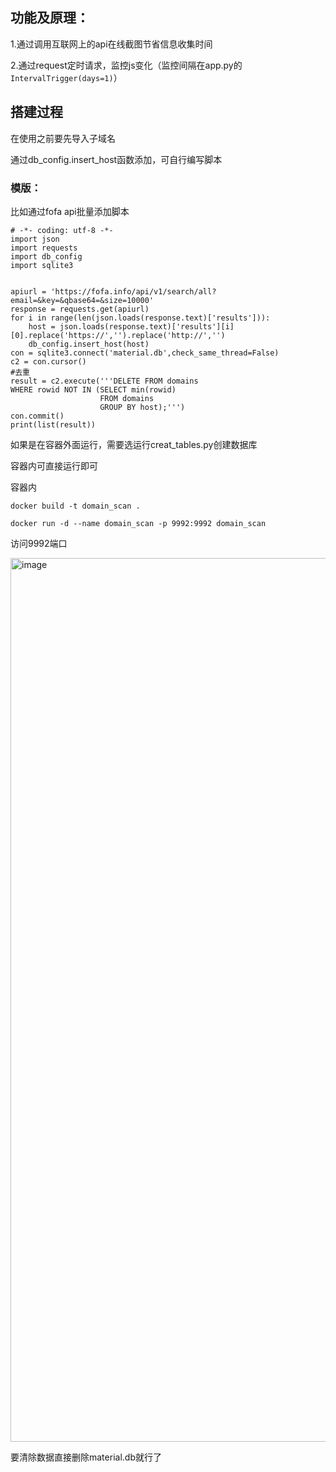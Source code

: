 ## 功能及原理：
1.通过调用互联网上的api在线截图节省信息收集时间

2.通过request定时请求，监控js变化（监控间隔在app.py的```IntervalTrigger(days=1)```）

## 搭建过程
在使用之前要先导入子域名

通过db_config.insert_host函数添加，可自行编写脚本
### 模版：
比如通过fofa api批量添加脚本
```
# -*- coding: utf-8 -*-
import json
import requests
import db_config
import sqlite3


apiurl = 'https://fofa.info/api/v1/search/all?email=&key=&qbase64=&size=10000'
response = requests.get(apiurl)
for i in range(len(json.loads(response.text)['results'])):
    host = json.loads(response.text)['results'][i][0].replace('https://','').replace('http://','')
    db_config.insert_host(host)
con = sqlite3.connect('material.db',check_same_thread=False)
c2 = con.cursor()
#去重
result = c2.execute('''DELETE FROM domains 
WHERE rowid NOT IN (SELECT min(rowid) 
                    FROM domains 
                    GROUP BY host);''')
con.commit()
print(list(result))
```

如果是在容器外面运行，需要选运行creat_tables.py创建数据库

容器内可直接运行即可

容器内
```
docker build -t domain_scan .
```
```
docker run -d --name domain_scan -p 9992:9992 domain_scan
```

访问9992端口

<img width="1414" alt="image" src="https://github.com/beishanxueyuan/domain_scan/assets/138347114/0ec66232-e7cf-41d9-848a-7d44c2d6f75e">



要清除数据直接删除material.db就行了
